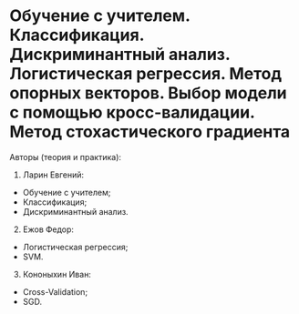 # Обучение с учителем. Классификация. Дискриминантный анализ. Логистическая регрессия. Метод опорных векторов. Выбор модели с помощью кросс-валидации. Метод стохастического градиента

Авторы (теория и практика):
1. Ларин Евгений:
* Обучение с учителем;
* Классификация;
* Дискриминантный анализ.

2. Ежов Федор:
* Логистическая регрессия;
* SVM.

3. Кононыхин Иван:
* Cross-Validation;
* SGD.
